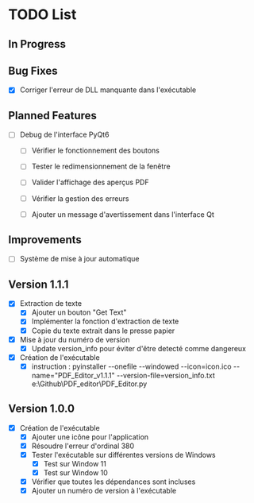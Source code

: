 # TODO List

## In Progress


## Bug Fixes
- [x] Corriger l'erreur de DLL manquante dans l'exécutable

## Planned Features
- [ ] Debug de l'interface PyQt6
    - [ ] Vérifier le fonctionnement des boutons
    - [ ] Tester le redimensionnement de la fenêtre
    - [ ] Valider l'affichage des aperçus PDF
    - [ ] Vérifier la gestion des erreurs
    - [ ] Ajouter un message d'avertissement dans l'interface Qt


## Improvements
- [ ] Système de mise à jour automatique

## Version 1.1.1
- [x] Extraction de texte
    - [x] Ajouter un bouton "Get Text"
    - [x] Implémenter la fonction d'extraction de texte
    - [x] Copie du texte extrait dans le presse papier
- [x] Mise à jour du numéro de version
    - [x] Update version_info pour éviter d'être detecté comme dangereux
- [x] Création de l'exécutable
    - [x] instruction : pyinstaller --onefile --windowed --icon=icon.ico --name="PDF_Editor_v1.1.1" --version-file=version_info.txt e:\Github\PDF_editor\PDF_Editor.py

## Version 1.0.0
- [x] Création de l'exécutable
    - [x] Ajouter une icône pour l'application
    - [x] Résoudre l'erreur d'ordinal 380
    - [x] Tester l'exécutable sur différentes versions de Windows
        - [x] Test sur Window 11
        - [x] Test sur Window 10
    - [x] Vérifier que toutes les dépendances sont incluses
    - [x] Ajouter un numéro de version à l'exécutable